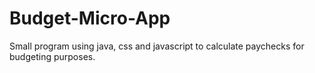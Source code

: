 # Budget-Micro-App
Small program using java, css and javascript to calculate paychecks for budgeting purposes.

